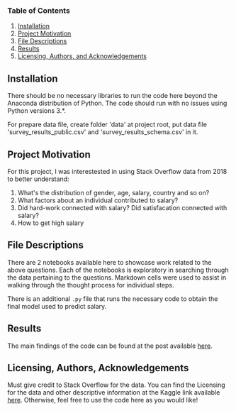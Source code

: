 
### Table of Contents

1. [Installation](#installation)
2. [Project Motivation](#motivation)
3. [File Descriptions](#files)
4. [Results](#results)
5. [Licensing, Authors, and Acknowledgements](#licensing)

## Installation <a name="installation"></a>

There should be no necessary libraries to run the code here beyond the Anaconda distribution of Python.  The code should run with no issues using Python versions 3.*.

For prepare data file, create folder 'data' at project root, put data file 'survey_results_public.csv' and 'survey_results_schema.csv' in it.

## Project Motivation<a name="motivation"></a>

For this project, I was interestested in using Stack Overflow data from 2018 to better understand:

1. What's the distribution of gender, age, salary, country and so on?
2. What factors about an individual contributed to salary?
3. Did hard-work connected with salary? Did satisfacation connected with salary?
4. How to get high salary

## File Descriptions <a name="files"></a>

There are 2 notebooks available here to showcase work related to the above questions.  Each of the notebooks is exploratory in searching through the data pertaining to the questions.  Markdown cells were used to assist in walking through the thought process for individual steps.  

There is an additional `.py` file that runs the necessary code to obtain the final model used to predict salary.

## Results<a name="results"></a>

The main findings of the code can be found at the post available [here](https://medium.com/@cklxhl/how-to-get-high-salary-3694af037446).

## Licensing, Authors, Acknowledgements<a name="licensing"></a>

Must give credit to Stack Overflow for the data.  You can find the Licensing for the data and other descriptive information at the Kaggle link available [here](https://www.kaggle.com/stackoverflow/stack-overflow-2018-developer-survey/data).  Otherwise, feel free to use the code here as you would like! 

